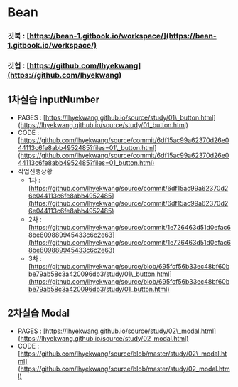 # Bean

### 깃북 : [https://bean-1.gitbook.io/workspace/](https://bean-1.gitbook.io/workspace/)

### 깃헙 : [https://github.com/lhyekwang](https://github.com/lhyekwang)

## 1차실습 inputNumber

* PAGES : [https://lhyekwang.github.io/source/study/01\_button.html](https://lhyekwang.github.io/source/study/01_button.html)
* CODE : [https://github.com/lhyekwang/source/commit/6df15ac99a62370d26e044113c6fe8abb4952485?files=01\_button.html](https://github.com/lhyekwang/source/commit/6df15ac99a62370d26e044113c6fe8abb4952485?files=01_button.html)
* 작업진행상황
  * 1차 : [https://github.com/lhyekwang/source/commit/6df15ac99a62370d26e044113c6fe8abb4952485](https://github.com/lhyekwang/source/commit/6df15ac99a62370d26e044113c6fe8abb4952485)
  * 2차 : [https://github.com/lhyekwang/source/commit/1e726463d51d0efac68be809889945433c6c2e63](https://github.com/lhyekwang/source/commit/1e726463d51d0efac68be809889945433c6c2e63)  
  * 3차 : [https://github.com/lhyekwang/source/blob/695fcf56b33ec48bf60bbe79ab58c3a420096db3/study/01\_button.html](https://github.com/lhyekwang/source/blob/695fcf56b33ec48bf60bbe79ab58c3a420096db3/study/01_button.html)

## 2차실습 Modal 

* PAGES : [https://lhyekwang.github.io/source/study/02\_modal.html](https://lhyekwang.github.io/source/study/02_modal.html)
* CODE : [https://github.com/lhyekwang/source/blob/master/study/02\_modal.html](https://github.com/lhyekwang/source/blob/master/study/02_modal.html)

